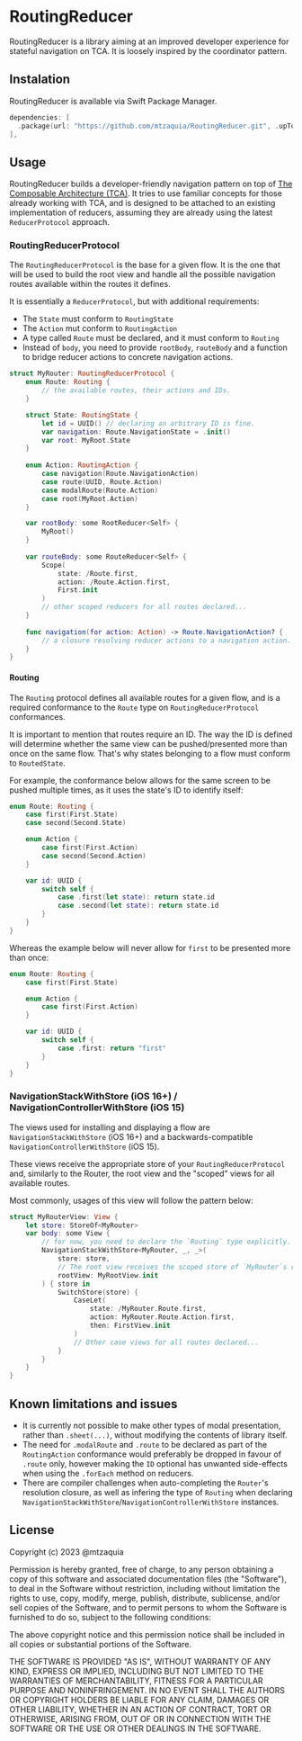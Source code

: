 # RoutingReducer

RoutingReducer is a library aiming at an improved developer experience for stateful navigation on TCA. It is loosely inspired by the coordinator pattern.

## Instalation

RoutingReducer is available via Swift Package Manager.

```swift
dependencies: [
  .package(url: "https://github.com/mtzaquia/RoutingReducer.git", .upToNextMajor(from: "0.0.9")),
],
```

## Usage

RoutingReducer builds a developer-friendly navigation pattern on top of [The Composable Architecture (TCA)](https://github.com/pointfreeco/swift-composable-architecture). It tries to use familiar concepts for those already working with TCA, and is designed to be attached to an existing implementation of reducers, assuming they are already using the latest `ReducerProtocol` approach. 

### RoutingReducerProtocol

The `RoutingReducerProtocol` is the base for a given flow. It is the one that will be used to build the root view and handle all the possible navigation routes available within the routes it defines.

It is essentially a `ReducerProtocol`, but with additional requirements:
- The `State` must conform to `RoutingState`
- The `Action` mut conform to `RoutingAction`
- A type called `Route` must be declared, and it must conform to `Routing`
- Instead of `body`, you need to provide `rootBody`, `routeBody` and a function to bridge reducer actions to concrete navigation actions.

```swift
struct MyRouter: RoutingReducerProtocol {
    enum Route: Routing {
        // the available routes, their actions and IDs. 
    }

    struct State: RoutingState {
        let id = UUID() // declaring an arbitrary ID is fine.
        var navigation: Route.NavigationState = .init()
        var root: MyRoot.State
    }
    
    enum Action: RoutingAction {
        case navigation(Route.NavigationAction)
        case route(UUID, Route.Action)
        case modalRoute(Route.Action)
        case root(MyRoot.Action)
    }

    var rootBody: some RootReducer<Self> {
        MyRoot()
    }
    
    var routeBody: some RouteReducer<Self> {
        Scope(
            state: /Route.first,
            action: /Route.Action.first,
            First.init
        )
        // other scoped reducers for all routes declared... 
    }
    
    func navigation(for action: Action) -> Route.NavigationAction? {
        // a closure resolving reducer actions to a navigation action.
    }
}
```

#### Routing

The `Routing` protocol defines all available routes for a given flow, and is a required conformance to the `Route` type on `RoutingReducerProtocol` conformances.

It is important to mention that routes require an ID. The way the ID is defined will determine whether the same view can be pushed/presented more than once on the same flow. That's why states belonging to a flow must conform to `RoutedState`.

For example, the conformance below allows for the same screen to be pushed multiple times, as it uses the state's ID to identify itself:

```swift
enum Route: Routing {
    case first(First.State)
    case second(Second.State)

    enum Action {
        case first(First.Action)
        case second(Second.Action)
    }

    var id: UUID {
        switch self {
            case .first(let state): return state.id
            case .second(let state): return state.id
        }
    }
}
``` 

Whereas the example below will never allow for `first` to be presented more than once:

```swift
enum Route: Routing {
    case first(First.State)

    enum Action {
        case first(First.Action)
    }

    var id: UUID {
        switch self {
            case .first: return "first"
        }
    }
}
```

### NavigationStackWithStore (iOS 16+) / NavigationControllerWithStore (iOS 15)

The views used for installing and displaying a flow are `NavigationStackWithStore` (iOS 16+) and a backwards-compatible `NavigationControllerWithStore` (iOS 15).

These views receive the appropriate store of your `RoutingReducerProtocol` and, similarly to the Router, the root view and the "scoped" views for all available routes.

Most commonly, usages of this view will follow the pattern below:

```swift
struct MyRouterView: View {
    let store: StoreOf<MyRouter>
    var body: some View {
        // for now, you need to declare the `Routing` type explicitly.
        NavigationStackWithStore<MyRouter, _, _>(
            store: store,
            // The root view receives the scoped store of `MyRouter`s root state and root action 
            rootView: MyRootView.init 
        ) { store in
            SwitchStore(store) {
                CaseLet(
                    state: /MyRouter.Route.first,
                    action: MyRouter.Route.Action.first,
                    then: FirstView.init
                )
                // Other case views for all routes declared...
            }
        }
    }
}
```

## Known limitations and issues

- It is currently not possible to make other types of modal presentation, rather than `.sheet(...)`, without modifying the contents of library itself.
- The need for `.modalRoute` and `.route` to be declared as part of the `RoutingAction` conformance would preferably be dropped in favour of `.route` only, however making the `ID` optional has unwanted side-effects when using the `.forEach` method on reducers.
- There are compiler challenges when auto-completing the `Router`'s resolution closure, as well as infering the type of `Routing` when declaring `NavigationStackWithStore`/`NavigationControllerWithStore` instances.

## License

Copyright (c) 2023 @mtzaquia

Permission is hereby granted, free of charge, to any person obtaining a copy
of this software and associated documentation files (the "Software"), to deal
in the Software without restriction, including without limitation the rights
to use, copy, modify, merge, publish, distribute, sublicense, and/or sell
copies of the Software, and to permit persons to whom the Software is
furnished to do so, subject to the following conditions:

The above copyright notice and this permission notice shall be included in all
copies or substantial portions of the Software.

THE SOFTWARE IS PROVIDED "AS IS", WITHOUT WARRANTY OF ANY KIND, EXPRESS OR
IMPLIED, INCLUDING BUT NOT LIMITED TO THE WARRANTIES OF MERCHANTABILITY,
FITNESS FOR A PARTICULAR PURPOSE AND NONINFRINGEMENT. IN NO EVENT SHALL THE
AUTHORS OR COPYRIGHT HOLDERS BE LIABLE FOR ANY CLAIM, DAMAGES OR OTHER
LIABILITY, WHETHER IN AN ACTION OF CONTRACT, TORT OR OTHERWISE, ARISING FROM,
OUT OF OR IN CONNECTION WITH THE SOFTWARE OR THE USE OR OTHER DEALINGS IN THE
SOFTWARE.

